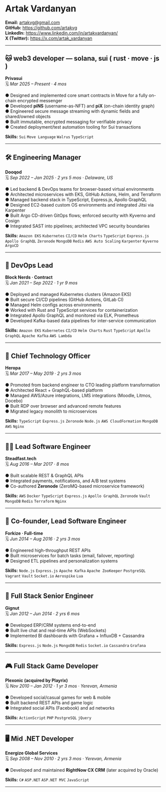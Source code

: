 # Artak Vardanyan

**Email:** artakvg@gmail.com  
**GitHub:** https://github.com/artakvg  
**LinkedIn:** https://www.linkedin.com/in/artakvardanyan/  
**X (Twitter):** https://x.com/artak_vardanyan

---

## 🐱 web3 developer — solana, sui ( rust · move · js )  
**Privasui**  
🗓️ *Mar 2025 – Present · 4 mos*

● Designed and implemented core smart contracts in Move for a fully on-chain encrypted messenger  
● Developed **piNS** (username-as-NFT) and **piX** (on-chain identity graph)  
● Engineered secure message streaming with dynamic fields and shared/owned objects  
● Built immutable, encrypted messaging for verifiable privacy  
● Created deployment/test automation tooling for Sui transactions  

**Skills:** `Sui` `Move Language` `Walrus` `TypeScript`

---

## 🛠️ Engineering Manager  
**Dooqod**  
🗓️ *Sep 2022 – Jan 2025 · 2 yrs 5 mos · Delaware, US*

● Led backend & DevOps teams for browser-based virtual environments  
● Architected microservices with EKS, GitHub Actions, Helm, and Terraform  
● Managed backend stack in TypeScript, Express.js, Apollo GraphQL  
● Designed EC2-based custom OS environments and integrated Jitsi via Karpenter  
● Built Argo CD-driven GitOps flows; enforced security with Kyverno and Cosign  
● Integrated SAST into pipelines; architected VPC security boundaries  

**Skills:** `Amazon EKS` `Kubernetes` `CI/CD` `Helm Charts` `TypeScript` `Express.js` `Apollo GraphQL` `Zeronode` `MongoDB` `Redis` `AWS Auto Scaling` `Karpenter` `Kyverno` `ArgoCD`

---

## 🧪 DevOps Lead  
**Block Nerds · Contract**  
🗓️ *Jan 2021 – Sep 2022 · 1 yr 9 mos*

● Deployed and managed Kubernetes clusters (Amazon EKS)  
● Built secure CI/CD pipelines (GitHub Actions, GitLab CI)  
● Managed Helm configs across environments  
● Worked with Rust and TypeScript services for containerization  
● Integrated Apollo GraphQL and monitored via ELK, Prometheus  
● Developed Kafka-based data pipelines for inter-service communication  

**Skills:** `Amazon EKS` `Kubernetes` `CI/CD` `Helm Charts` `Rust` `TypeScript` `Apollo GraphQL` `Apache Kafka` `AWS Lambda`

---

## 🧠 Chief Technology Officer  
**Heropa**  
🗓️ *Mar 2017 – May 2019 · 2 yrs 3 mos*

● Promoted from backend engineer to CTO leading platform transformation  
● Architected React + GraphQL-based platform  
● Managed AWS/Azure integrations, LMS integrations (Moodle, Litmos, Docebo)  
● Built RDP over browser and advanced remote features  
● Migrated legacy monolith to microservices  

**Skills:** `TypeScript` `Express.js` `Zeronode` `Node.js` `AWS CloudFormation` `MongoDB` `AWS` `Nginx`

---

## 🧑‍💻 Lead Software Engineer  
**Steadfast.tech**  
🗓️ *Aug 2016 – Mar 2017 · 8 mos*

● Built scalable REST & GraphQL APIs  
● Integrated payments, notifications, and A/B test systems  
● Co-authored **Zeronode** (ZeroMQ-based microservice framework)  

**Skills:** `AWS` `Docker` `TypeScript` `Express.js` `Apollo GraphQL` `Zeronode` `Vault` `MongoDB` `Redis` `Terraform` `Nginx`

---

## 🚀 Co-founder, Lead Software Engineer  
**Forkize · Full-time**  
🗓️ *Jun 2014 – Aug 2016 · 2 yrs 3 mos*

● Engineered high-throughput REST APIs  
● Built microservices for batch tasks (email, failover, reporting)  
● Designed ETL pipelines and personalization systems  

**Skills:** `Node.js` `Express.js` `Apache Kafka` `Apache ZooKeeper` `PostgreSQL` `Vagrant` `Vault` `Socket.io` `Aerospike` `Lua`

---

## 🧱 Full Stack Senior Engineer  
**Gignut**  
🗓️ *Jan 2012 – Jun 2014 · 2 yrs 6 mos*

● Developed ERP/CRM systems end-to-end  
● Built live chat and real-time APIs (WebSockets)  
● Implemented BI dashboards with Grafana + InfluxDB + Cassandra  

**Skills:** `Express.js` `Node.js` `MongoDB` `Redis` `Socket.io` `Cassandra` `Grafana`

---

## 🎮 Full Stack Game Developer  
**Plexonic (acquired by Playrix)**  
🗓️ *Nov 2010 – Jan 2012 · 1 yr 3 mos · Yerevan, Armenia*

● Developed social/casual games for web & mobile  
● Built backend REST APIs and game logic  
● Integrated social APIs (Facebook) and ad networks  

**Skills:** `ActionScript` `PHP` `PostgreSQL` `jQuery`

---

## 🖥️ Mid .NET Developer  
**Energize Global Services**  
🗓️ *Sep 2008 – Nov 2010 · 2 yrs 3 mos · Yerevan, Armenia*

● Developed and maintained **RightNow CX CRM** (later acquired by Oracle)  

**Skills:** `C#` `ASP.NET` `ASP.NET MVC` `JavaScript`

---
